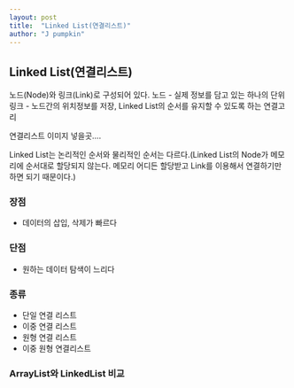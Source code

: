 ```yaml
---
layout: post
title:  "Linked List(연결리스트)"
author: "J pumpkin"
---
```


## Linked List(연결리스트)

노드(Node)와 링크(Link)로 구성되어 있다.
노드 - 실제 정보를 담고 있는 하나의 단위
링크 - 노드간의 위치정보를 저장, Linked List의 순서를 유지할 수 있도록 하는 연결고리


연결리스트 이미지 넣을곳....

Linked List는 논리적인 순서와 물리적인 순서는 다르다.(Linked List의 Node가 메모리에 순서대로 할당되지 않는다. 메모리 어디든 할당받고 Link를 이용해서 연결하기만 하면 되기 때문이다.)

### 장점

- 데이터의 삽입, 삭제가 빠르다

### 단점

- 원하는 데이터 탐색이 느리다

### 종류

- 단일 연결 리스트
- 이중 연결 리스트
- 원형 연결 리스트
- 이중 원형 연결리스트


### ArrayList와 LinkedList 비교


